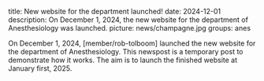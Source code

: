 title: New website for the department launched!
date: 2024-12-01
description: On December 1, 2024, the new website for the department of Anesthesiology was launched.
picture: news/champagne.jpg
groups: anes

On December 1, 2024, [member/rob-tolboom] launched the new website for the department of Anesthesiology. This newspost is a temporary post to demonstrate how it works. The aim is to launch the finished website at January first, 2025.